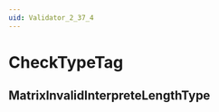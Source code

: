 ```yaml
---
uid: Validator_2_37_4
---
```


# CheckTypeTag

## MatrixInvalidInterpreteLengthType

<!-- Description, Properties, ... sections are auto-generated. -->
<!-- REPLACE ME AUTO-GENERATION -->

<!-- Uncomment to add extra details -->
<!--### Details-->

<!-- Uncomment to add example code -->
<!--### Example code-->
